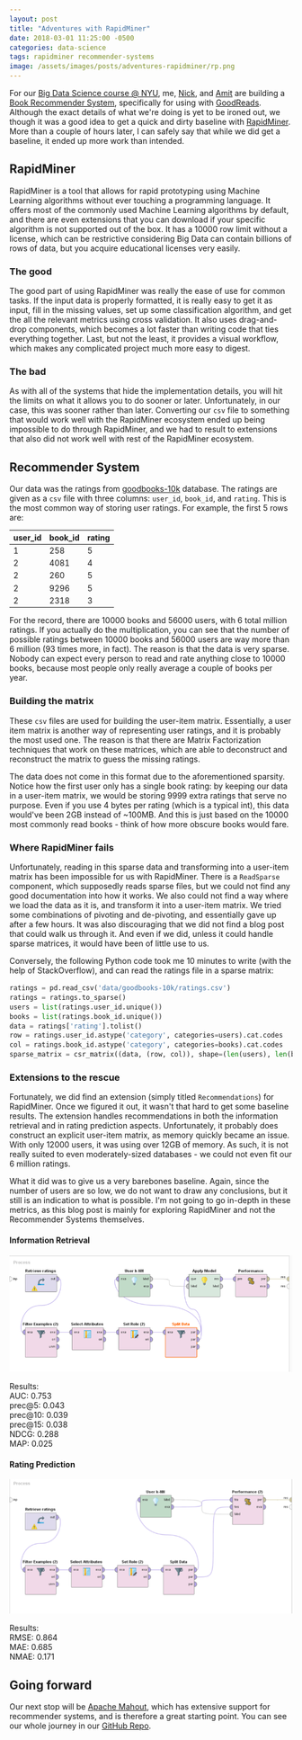 ```yaml
---
layout: post
title: "Adventures with RapidMiner"
date: 2018-03-01 11:25:00 -0500
categories: data-science
tags: rapidminer recommender-systems
image: /assets/images/posts/adventures-rapidminer/rp.png
---
```


For our [Big Data Science course @ NYU](https://cs.nyu.edu/~abari/TeachingBDS.html), me, [Nick](https://nickgreenquist.github.io/), and [Amit](https://panghalamit.github.io/) are building a [Book Recommender System](https://github.com/dorukkilitcioglu/book-recommender-system), specifically for using with [GoodReads](https://www.goodreads.com/). Although the exact details of what we're doing is yet to be ironed out, we though it was a good idea to get a quick and dirty baseline with [RapidMiner](https://rapidminer.com/). More than a couple of hours later, I can safely say that while we did get a baseline, it ended up more work than intended.

## RapidMiner
RapidMiner is a tool that allows for rapid prototyping using Machine Learning algorithms without ever touching a programming language. It offers most of the commonly used Machine Learning algorithms by default, and there are even extensions that you can download if your specific algorithm is not supported out of the box. It has a 10000 row limit without a license, which can be restrictive considering Big Data can contain billions of rows of data, but you acquire educational licenses very easily.

### The good
The good part of using RapidMiner was really the ease of use for common tasks. If the input data is properly formatted, it is really easy to get it as input, fill in the missing values, set up some classification algorithm, and get the all the relevant metrics using cross validation. It also uses drag-and-drop components, which becomes a lot faster than writing code that ties everything together. Last, but not the least, it provides a visual workflow, which makes any complicated project much more easy to digest.

### The bad
As with all of the systems that hide the implementation details, you will hit the limits on what it allows you to do sooner or later. Unfortunately, in our case, this was sooner rather than later. Converting our `csv` file to something that would work well with the RapidMiner ecosystem ended up being impossible to do through RapidMiner, and we had to result to extensions that also did not work well with rest of the RapidMiner ecosystem.

## Recommender System
Our data was the ratings from [goodbooks-10k](https://github.com/zygmuntz/goodbooks-10k) database. The ratings are given as a `csv` file with three columns: `user_id`, `book_id`, and `rating`. This is the most common way of storing user ratings. For example, the first 5 rows are:

| user_id | book_id | rating |
|---------|---------|--------|
| 1       | 258     | 5      |
| 2       | 4081    | 4      |
| 2       | 260     | 5      |
| 2       | 9296    | 5      |
| 2       | 2318    | 3      |

For the record, there are 10000 books and 56000 users, with 6 total million ratings. If you actually do the multiplication, you can see that the number of possible ratings between 10000 books and 56000 users are way more than 6 million (93 times more, in fact). The reason is that the data is very sparse. Nobody can expect every person to read and rate anything close to 10000 books, because most people only really average a couple of books per year.

### Building the matrix
These `csv` files are used for building the user-item matrix. Essentially, a user item matrix is another way of representing user ratings, and it is probably the most used one. The reason is that there are Matrix Factorization techniques that work on these matrices, which are able to deconstruct and reconstruct the matrix to guess the missing ratings.

The data does not come in this format due to the aforementioned sparsity. Notice how the first user only has a single book rating: by keeping our data in a user-item matrix, we would be storing 9999 extra ratings that serve no purpose. Even if you use 4 bytes per rating (which is a typical int), this data would've been 2GB instead of ~100MB. And this is just based on the 10000 most commonly read books - think of how more obscure books would fare.

### Where RapidMiner fails
Unfortunately, reading in this sparse data and transforming into a user-item matrix has been impossible for us with RapidMiner. There is a `ReadSparse` component, which supposedly reads sparse files, but we could not find any good documentation into how it works. We also could not find a way where we load the data as it is, and transform it into a user-item matrix. We tried some combinations of pivoting and de-pivoting, and essentially gave up after a few hours. It was also discouraging that we did not find a blog post that could walk us through it. And even if we did, unless it could handle sparse matrices, it would have been of little use to us.

Conversely, the following Python code took me 10 minutes to write (with the help of StackOverflow), and can read the ratings file in a sparse matrix:

```python
ratings = pd.read_csv('data/goodbooks-10k/ratings.csv')
ratings = ratings.to_sparse()
users = list(ratings.user_id.unique())
books = list(ratings.book_id.unique())
data = ratings['rating'].tolist()
row = ratings.user_id.astype('category', categories=users).cat.codes
col = ratings.book_id.astype('category', categories=books).cat.codes
sparse_matrix = csr_matrix((data, (row, col)), shape=(len(users), len(books)), dtype = np.dtype('u1'))
```

### Extensions to the rescue
Fortunately, we did find an extension (simply titled `Recommendations`) for RapidMiner. Once we figured it out, it wasn't that hard to get some baseline results. The extension handles recommendations in both the information retrieval and in rating prediction aspects. Unfortunately, it probably does construct an explicit user-item matrix, as memory quickly became an issue. With only 12000 users, it was using over 12GB of memory. As such, it is not really suited to even moderately-sized databases - we could not even fit our 6 million ratings.

What it did was to give us a very barebones baseline. Again, since the number of users are so low, we do not want to draw any conclusions, but it still is an indication to what is possible. I'm not going to go in-depth in these metrics, as this blog post is mainly for exploring RapidMiner and not the Recommender Systems themselves.

#### Information Retrieval

![Information Retrieval Task](/assets/images/posts/adventures-rapidminer/ir.png "Information Retrieval Task")

Results:  
AUC: 0.753  
prec@5: 0.043  
prec@10: 0.039  
prec@15: 0.038  
NDCG: 0.288  
MAP: 0.025  

#### Rating Prediction

![Rating Prediction Task](/assets/images/posts/adventures-rapidminer/rp.png "Rating Prediction Task")

Results:  
RMSE: 0.864  
MAE: 0.685  
NMAE: 0.171  

## Going forward
Our next stop will be [Apache Mahout](https://mahout.apache.org/), which has extensive support for recommender systems, and is therefore a great starting point. You can see our whole journey in our [GitHub Repo](https://github.com/dorukkilitcioglu/book-recommender-system).